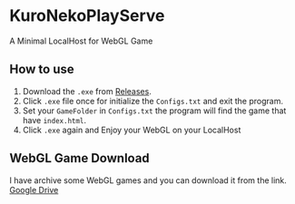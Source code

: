 # KuroNekoPlayServe
A Minimal LocalHost for WebGL Game
## How to use 
1. Download the `.exe` from [Releases](https://github.com/Kuro-kitten465/KuroNekoPlayServe/releases).
3. Click `.exe` file once for initialize the `Configs.txt` and exit the program.
4. Set your `GameFolder` in `Configs.txt` the program will find the game that have `index.html`.
5. Click `.exe` again and Enjoy your WebGL on your LocalHost

## WebGL Game Download
I have archive some WebGL games and you can download it from the link.
[Google Drive](https://drive.google.com/drive/folders/1JZuU-U0yGM8feVsmGWBFYDxjWcprBNzH?usp=sharing)

